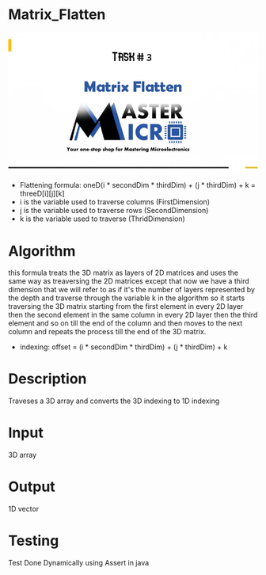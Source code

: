 # Matrix_Flatten

<img src="./imgs/task3.jpg">

* Flattening formula: oneD(i * secondDim * thirdDim) + (j * thirdDim) + k = threeD[i][j][k]
* i is the variable used to traverse columns (FirstDimension)
* j is the variable used to traverse rows (SecondDimension)
* k is the variable used to traverse (ThridDimension)

# Algorithm
this formula treats the 3D matrix as layers of 2D matrices and uses the same way as treaversing the 2D matrices 
except that now we have a third dimension that we will refer to as if it's the number of layers represented by the depth
and traverse through the variable k in the algorithm so it starts traversing the 3D matrix starting from the first element 
in every 2D layer then the second element in the same column in every 2D layer then the third element and so on till the end of 
the column and then moves to the next column and repeats the process till the end of the 3D matrix.

* indexing: offset = (i * secondDim * thirdDim) + (j * thirdDim) + k

 # Description
 Traveses a 3D array and converts the 3D indexing to 1D indexing
 
 # Input
 3D array
 
 # Output
 1D vector

 # Testing
 Test Done Dynamically using Assert in java